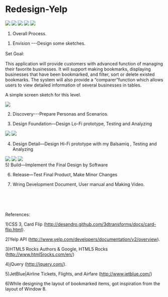 Redesign-Yelp
=============

<img src="https://s3.amazonaws.com/js4153/11.png">
<img src="https://s3.amazonaws.com/js4153/12.png">
<img src="https://s3.amazonaws.com/js4153/13.png">
<img src="https://s3.amazonaws.com/js4153/14.png">
<img src="https://s3.amazonaws.com/js4153/15.png">


<br>

1.	Overall Process.

1) Envision ---Design some sketches. 

Set Goal:　

This application will provide customers with advanced function of managing their favorite businesses. It will support making bookmarks, displaying businesses that have been bookmarked, and filter, sort or delete existed bookmarks. The system will also provide a “comparer”function which allows users to view detailed information of several businesses in tables.

A simple screen sketch for this level.  

<img src="https://s3.amazonaws.com/js4153/1.png">

2) Discovery---Prepare Personas and Scenarios. 

3) Design Foundation—Design Lo-Fi prototype, Testing and Analyzing

<img src="https://s3.amazonaws.com/js4153/2.png">
<img src="https://s3.amazonaws.com/js4153/3.png">


4) Design Detail—Design Hi-Fi prototype with my Balsamiq , Testing and Analyzing 
<img src="https://s3.amazonaws.com/js4153/4.png">
<img src="https://s3.amazonaws.com/js4153/8.png">
<img src="https://s3.amazonaws.com/js4153/10.png">

<br>
5) Build—Implement the Final Design by Software

6) Release—Test Final Product, Make Minor Changes

7) Wring Development Document, User manual and Making Video. 
<br>
<br>
<br>

References: 


1)CSS 3, Card Flip (http://desandro.github.com/3dtransforms/docs/card-flip.html).

2)Yelp API (http://www.yelp.com/developers/documentation/v2/overview).

3)HTML5 Rocks Authors & Google, HTML5 Rocks (http://www.html5rocks.com/en/)

4)jQuery (http://jquery.com/).

5)JetBlue|Airline Tickets, Flights, and Airfare (http://www.jetblue.com/)

6)While designing the layout of bookmarked items, got inspiration from the layout of Window 8.

